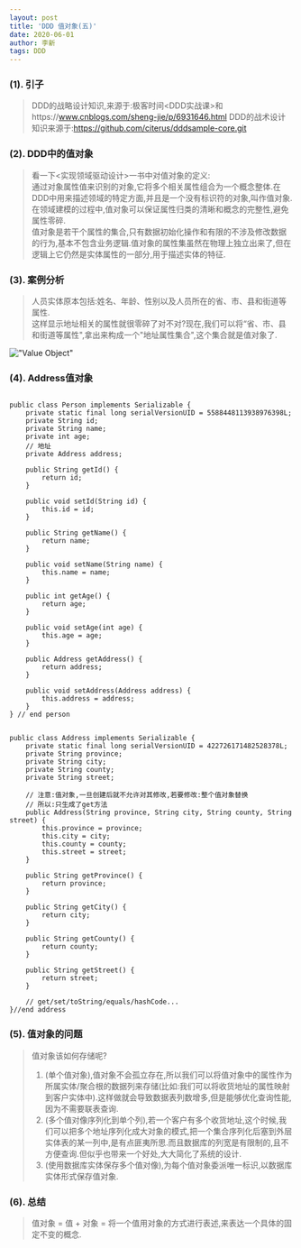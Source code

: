 ```yaml
---
layout: post
title: 'DDD 值对象(五)'
date: 2020-06-01
author: 李新
tags: DDD
---
```


### (1). 引子
> DDD的战略设计知识,来源于:极客时间<DDD实战课>和https://www.cnblogs.com/sheng-jie/p/6931646.html
> DDD的战术设计知识来源于:https://github.com/citerus/dddsample-core.git    
### (2). DDD中的值对象
> 看一下<实现领域驱动设计>一书中对值对象的定义:  
> 通过对象属性值来识别的对象,它将多个相关属性组合为一个概念整体.在DDD中用来描述领域的特定方面,并且是一个没有标识符的对象,叫作值对象.   
> 在领域建模的过程中,值对象可以保证属性归类的清晰和概念的完整性,避免属性零碎.  
> 值对象是若干个属性的集合,只有数据初始化操作和有限的不涉及修改数据的行为,基本不包含业务逻辑.值对象的属性集虽然在物理上独立出来了,但在逻辑上它仍然是实体属性的一部分,用于描述实体的特征.  
### (3). 案例分析
> 人员实体原本包括:姓名、年龄、性别以及人员所在的省、市、县和街道等属性.  
> 这样显示地址相关的属性就很零碎了对不对?现在,我们可以将“省、市、县和街道等属性",拿出来构成一个"地址属性集合",这个集合就是值对象了.

!["Value Object"](https://static001.geekbang.org/resource/image/13/f6/136512ac4c65b3f2ed4b2898b40965f6.jpg)
### (4). Address值对象
```

public class Person implements Serializable {
	private static final long serialVersionUID = 5588448113938976398L;
	private String id;
	private String name;
	private int age;
	// 地址
	private Address address;

	public String getId() {
		return id;
	}

	public void setId(String id) {
		this.id = id;
	}

	public String getName() {
		return name;
	}

	public void setName(String name) {
		this.name = name;
	}

	public int getAge() {
		return age;
	}

	public void setAge(int age) {
		this.age = age;
	}

	public Address getAddress() {
		return address;
	}

	public void setAddress(Address address) {
		this.address = address;
	}
} // end person


public class Address implements Serializable {
	private static final long serialVersionUID = 422726171482528378L;
	private String province;
	private String city;
	private String county;
	private String street;
	
	// 注意:值对象,一旦创建后就不允许对其修改,若要修改:整个值对象替换
	// 所以:只生成了get方法
	public Address(String province, String city, String county, String street) {
		this.province = province;
		this.city = city;
		this.county = county;
		this.street = street;
	}

	public String getProvince() {
		return province;
	}

	public String getCity() {
		return city;
	}

	public String getCounty() {
		return county;
	}

	public String getStreet() {
		return street;
	}
	
	// get/set/toString/equals/hashCode...
}//end address
```
### (5). 值对象的问题
> 值对象该如何存储呢?  
> 1. (单个值对象),值对象不会孤立存在,所以我们可以将值对象中的属性作为所属实体/聚合根的数据列来存储(比如:我们可以将收货地址的属性映射到客户实体中).这样做就会导致数据表列数增多,但是能够优化查询性能,因为不需要联表查询.  
> 2. (多个值对像序列化到单个列),若一个客户有多个收货地址,这个时候,我们可以把多个地址序列化成大对象的模式,把一个集合序列化后塞到外层实体表的某一列中,是有点匪夷所思.而且数据库的列宽是有限制的,且不方便查询.但似乎也带来一个好处,大大简化了系统的设计.  
> 3. (使用数据库实体保存多个值对像),为每个值对象委派唯一标识,以数据库实体形式保存值对象.  

### (6). 总结
> 值对象 = 值 + 对象 = 将一个值用对象的方式进行表述,来表达一个具体的固定不变的概念.